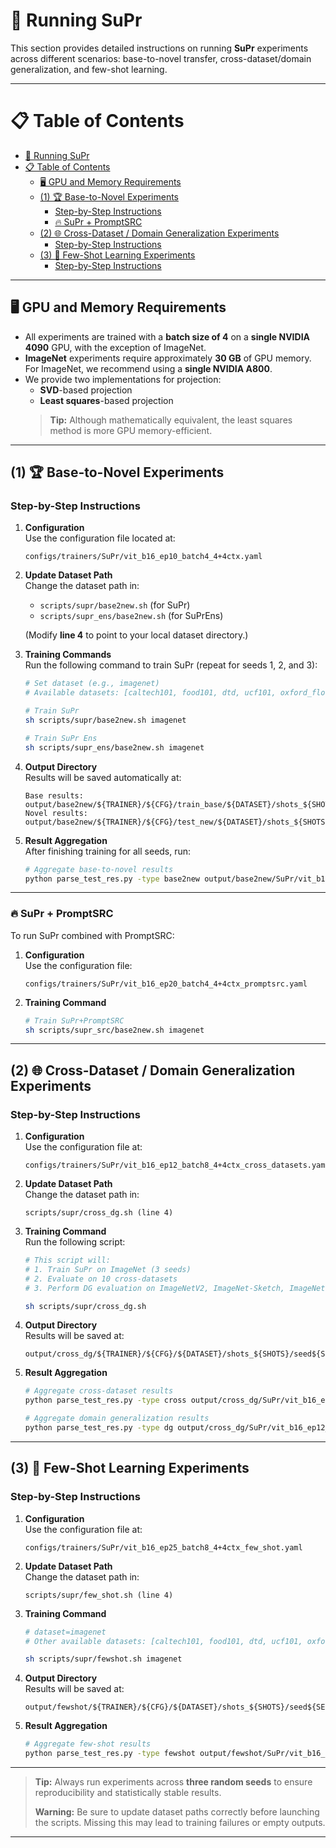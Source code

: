
# 🚀 Running SuPr

This section provides detailed instructions on running **SuPr** experiments across different scenarios: base-to-novel transfer, cross-dataset/domain generalization, and few-shot learning.

---

# 📋 Table of Contents
- [🚀 Running SuPr](#-running-supr)
- [📋 Table of Contents](#-table-of-contents)
  - [🖥️ GPU and Memory Requirements](#️-gpu-and-memory-requirements)
  - [(1) 🏆 Base-to-Novel Experiments](#1--base-to-novel-experiments)
    - [Step-by-Step Instructions](#step-by-step-instructions)
    - [🔥 SuPr + PromptSRC](#-supr--promptsrc)
  - [(2) 🌐 Cross-Dataset / Domain Generalization Experiments](#2--cross-dataset--domain-generalization-experiments)
    - [Step-by-Step Instructions](#step-by-step-instructions-1)
  - [(3) 🎯 Few-Shot Learning Experiments](#3--few-shot-learning-experiments)
    - [Step-by-Step Instructions](#step-by-step-instructions-2)

---

## 🖥️ GPU and Memory Requirements

- All experiments are trained with a **batch size of 4** on a **single NVIDIA 4090** GPU, with the exception of ImageNet. 
- **ImageNet** experiments require approximately **30 GB** of GPU memory. For ImageNet, we recommend using a **single NVIDIA A800**.
- We provide two implementations for projection:
  - **SVD**-based projection
  - **Least squares**-based projection  
  > **Tip:** Although mathematically equivalent, the least squares method is more GPU memory-efficient.

---

## (1) 🏆 Base-to-Novel Experiments

### Step-by-Step Instructions

1. **Configuration**  
   Use the configuration file located at:  
   ```
   configs/trainers/SuPr/vit_b16_ep10_batch4_4+4ctx.yaml
   ```

2. **Update Dataset Path**  
   Change the dataset path in:
   - `scripts/supr/base2new.sh` (for SuPr)
   - `scripts/supr_ens/base2new.sh` (for SuPrEns)  
   
   (Modify **line 4** to point to your local dataset directory.)

3. **Training Commands**  
   Run the following command to train SuPr (repeat for seeds 1, 2, and 3):

   ```bash
   # Set dataset (e.g., imagenet)
   # Available datasets: [caltech101, food101, dtd, ucf101, oxford_flowers, oxford_pets, fgvc_aircraft, stanford_cars, sun397, eurosat]

   # Train SuPr
   sh scripts/supr/base2new.sh imagenet

   # Train SuPr Ens
   sh scripts/supr_ens/base2new.sh imagenet
   ```

4. **Output Directory**  
   Results will be saved automatically at:
   ```
   Base results: output/base2new/${TRAINER}/${CFG}/train_base/${DATASET}/shots_${SHOTS}/seed${SEED}
   Novel results: output/base2new/${TRAINER}/${CFG}/test_new/${DATASET}/shots_${SHOTS}/seed${SEED}
   ```

5. **Result Aggregation**  
   After finishing training for all seeds, run:

   ```bash
   # Aggregate base-to-novel results
   python parse_test_res.py -type base2new output/base2new/SuPr/vit_b16_ep10_batch4_4+4ctx/test_new/caltech101/shots_16
   ```

---

### 🔥 SuPr + PromptSRC

To run SuPr combined with PromptSRC:

1. **Configuration**  
   Use the configuration file:  
   ```
   configs/trainers/SuPr/vit_b16_ep20_batch4_4+4ctx_promptsrc.yaml
   ```

2. **Training Command**  
   ```bash
   # Train SuPr+PromptSRC
   sh scripts/supr_src/base2new.sh imagenet
   ```

---

## (2) 🌐 Cross-Dataset / Domain Generalization Experiments

### Step-by-Step Instructions

1. **Configuration**  
   Use the configuration file at:  
   ```
   configs/trainers/SuPr/vit_b16_ep12_batch8_4+4ctx_cross_datasets.yaml
   ```

2. **Update Dataset Path**  
   Change the dataset path in:  
   ```
   scripts/supr/cross_dg.sh (line 4)
   ```

3. **Training Command**  
   Run the following script:

   ```bash
   # This script will:
   # 1. Train SuPr on ImageNet (3 seeds)
   # 2. Evaluate on 10 cross-datasets
   # 3. Perform DG evaluation on ImageNetV2, ImageNet-Sketch, ImageNet-A, and ImageNet-R

   sh scripts/supr/cross_dg.sh
   ```

4. **Output Directory**  
   Results will be saved at:
   ```
   output/cross_dg/${TRAINER}/${CFG}/${DATASET}/shots_${SHOTS}/seed${SEED}
   ```

5. **Result Aggregation**  

   ```bash
   # Aggregate cross-dataset results
   python parse_test_res.py -type cross output/cross_dg/SuPr/vit_b16_ep12_batch8_4+4ctx_cross_datasets/caltech101/shots_16

   # Aggregate domain generalization results
   python parse_test_res.py -type dg output/cross_dg/SuPr/vit_b16_ep12_batch8_4+4ctx_cross_datasets/imagenet/shots_16
   ```

---

## (3) 🎯 Few-Shot Learning Experiments

### Step-by-Step Instructions

1. **Configuration**  
   Use the configuration file at:  
   ```
   configs/trainers/SuPr/vit_b16_ep25_batch8_4+4ctx_few_shot.yaml
   ```

2. **Update Dataset Path**  
   Change the dataset path in:  
   ```
   scripts/supr/few_shot.sh (line 4)
   ```

3. **Training Command**  
   ```bash
   # dataset=imagenet
   # Other available datasets: [caltech101, food101, dtd, ucf101, oxford_flowers, oxford_pets, fgvc_aircraft, stanford_cars, sun397, eurosat]

   sh scripts/supr/fewshot.sh imagenet
   ```

4. **Output Directory**  
   Results will be saved at:
   ```
   output/fewshot/${TRAINER}/${CFG}/${DATASET}/shots_${SHOTS}/seed${SEED}
   ```

5. **Result Aggregation**  

   ```bash
   # Aggregate few-shot results
   python parse_test_res.py -type fewshot output/fewshot/SuPr/vit_b16_ep25_batch8_4+4ctx_few_shot/imagenet/shots_4
   ```

---

> **Tip:** Always run experiments across **three random seeds** to ensure reproducibility and statistically stable results.
>  
> **Warning:** Be sure to update dataset paths correctly before launching the scripts. Missing this may lead to training failures or empty outputs.

---
